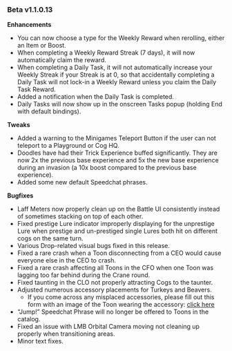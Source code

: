 ### Beta v1.1.0.13

**Enhancements**
- You can now choose a type for the Weekly Reward when rerolling, either an Item or Boost. 
- When completing a Weekly Reward Streak (7 days), it will now automatically claim the reward.
- When completing a Daily Task, it will not automatically increase your Weekly Streak if your Streak is at 0, so that accidentally completing a Daily Task will not lock-in a Weekly Reward unless you claim the Daily Task Reward.
- Added a notification when the Daily Task is completed.
- Daily Tasks will now show up in the onscreen Tasks popup (holding End with default bindings).

**Tweaks**
- Added a warning to the Minigames Teleport Button if the user can not teleport to a Playground or Cog HQ.
- Doodles have had their Trick Experience buffed significantly. They are now 2x the previous base experience and 5x the new base experience during an invasion (a 10x boost compared to the previous base experience).
- Added some new default Speedchat phrases.

**Bugfixes**
- Laff Meters now properly clean up on the Battle UI consistently instead of sometimes stacking on top of each other. 
- Fixed prestige Lure indicator improperly displaying for the unprestige Lure when prestige and un-prestiged single Lures both hit on different cogs on the same turn.
- Various Drop-related visual bugs fixed in this release.
- Fixed a rare crash when a Toon disconnecting from a CEO would cause everyone else in the CEO to crash.
- Fixed a rare crash affecting all Toons in the CFO when one Toon was lagging too far behind during the Crane round.
- Fixed taunting in the CLO not properly attracting Cogs to the taunter. 
- Adjusted numerous accessory placements for Turkeys and Beavers.
  - If you come across any misplaced accessories, please fill out this form with an image of the Toon wearing the accessory: [click here](https://docs.google.com/forms/d/e/1FAIpQLScQ5dRGXWB3kz7AFbRQQwuQDdBGMZ4BAzC6A7ZFnb0Qq6eQjw/viewform)
- “Jump!” Speedchat Phrase will no longer be offered to Toons in the catalog. 
- Fixed an issue with LMB Orbital Camera moving not cleaning up properly when transitioning areas.
- Minor text fixes.
